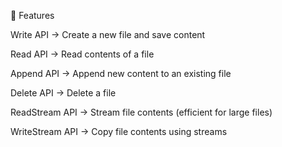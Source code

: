 🚀 Features

Write API → Create a new file and save content

Read API → Read contents of a file

Append API → Append new content to an existing file

Delete API → Delete a file

ReadStream API → Stream file contents (efficient for large files)

WriteStream API → Copy file contents using streams
